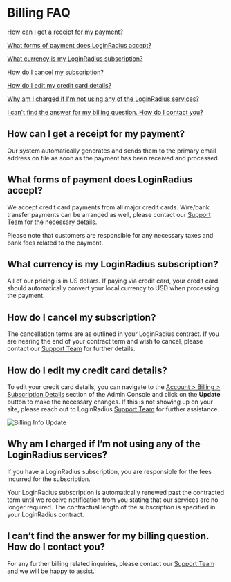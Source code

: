 # Billing FAQ


[How can I get a receipt for my payment?](#howcanigetareceiptformypayment0)

[What forms of payment does LoginRadius accept?](#whatformsofpaymentdoesloginradiusaccept1)

[What currency is my LoginRadius subscription?](#whatcurrencyismyloginradiussubscription2)

[How do I cancel my subscription?](#howdoicancelmysubscription3)

[How do I edit my credit card details?](#howdoieditmycreditcarddetails4)

[Why am I charged if I'm not using any of the LoginRadius services?](#whyamichargedifimnotusinganyoftheloginradiusservices5)

[I can't find the answer for my billing question. How do I contact you?](#icantfindtheanswerformybillingquestionhowdoicontactyou6)



## How can I get a receipt for my payment?

Our system automatically generates and sends them to the primary email address on file as soon as the payment has been received and processed.

## What forms of payment does LoginRadius accept?



We accept credit card payments from all major credit cards. Wire/bank transfer payments can be arranged as well, please contact our [Support Team](https://adminconsole.loginradius.com/support/tickets/open-a-new-ticket) for the necessary details.

Please note that customers are responsible for any necessary taxes and bank fees related to the payment.

## What currency is my LoginRadius subscription?

All of our pricing is in US dollars. If paying via credit card, your credit card should automatically convert your local currency to USD when processing the payment.

## How do I cancel my subscription?

The cancellation terms are as outlined in your LoginRadius contract. If you are nearing the end of your contract term and wish to cancel, please contact our [Support Team](https://adminconsole.loginradius.com/support/tickets/open-a-new-ticket) for further details.

## How do I edit my credit card details?

To edit your credit card details, you can navigate to the [Account > Billing > Subscription Details](https://adminconsole.loginradius.com/account/billing/subscription-details) section of the Admin Console and click on the **Update** button to make the necessary changes. If this is not showing up on your site, please reach out to LoginRadius [Support Team](https://adminconsole.loginradius.com/support/tickets/open-a-new-ticket) for further assistance.

![Billing Info Update](https://apidocs.lrcontent.com/images/cc_147110029965bd1fec0f3dc4.67854665.png "Billing Info Update")

## Why am I charged if I’m not using any of the LoginRadius services?

If you have a LoginRadius subscription, you are responsible for the fees incurred for the subscription. 

Your LoginRadius subscription is automatically renewed past the contracted term until we receive notification from you stating that our services are no longer required. The contractual length of the subscription is specified in your LoginRadius contract.

## I can’t find the answer for my billing question. How do I contact you?

For any further billing related inquiries, please contact our [Support Team](https://adminconsole.loginradius.com/support/tickets/open-a-new-ticket) and we will be happy to assist.
